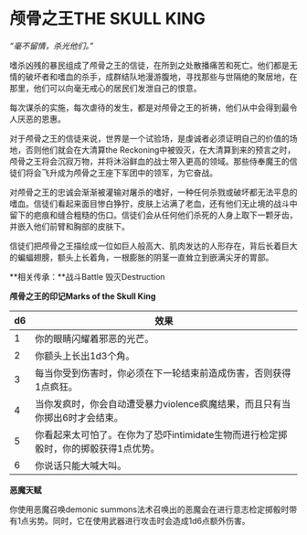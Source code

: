 # **颅骨之王THE SKULL KING**

*“毫不留情，杀光他们。”*

嗜杀凶残的暴民组成了颅骨之王的信徒，在所到之处散播痛苦和死亡。他们都是无情的破坏者和嗜血的杀手，成群结队地漫游腹地，寻找那些与世隔绝的聚居地，在那里，他们可以向毫无戒心的居民们发泄自己的恨意。

每次谋杀的实施，每次虐待的发生，都是对颅骨之王的祈祷，他们从中会得到最令人厌恶的恩惠。

对于颅骨之王的信徒来说，世界是一个试验场，是虔诚者必须证明自己的价值的场地，否则他们就会在大清算the
Reckoning中被毁灭，在大清算到来的预言之时，颅骨之王将会沉寂万物，并将沐浴鲜血的战士带入更高的领域。那些侍奉魔王的信徒们将会飞升成为颅骨之王座下军团中的领军，为它奋战。

对颅骨之王的忠诚会渐渐被灌输对屠杀的嗜好，一种任何杀戮或破坏都无法平息的嗜血。信徒们看起来面目惨白狰狞，皮肤上沾满了老血，还有他们无止境的战斗中留下的疤痕和缝合粗糙的伤口。信徒们会从任何他们杀死的人身上取下一颗牙齿，并嵌入他们前臂和胸部的皮肤下。

信徒们把颅骨之王描绘成一位如巨人般高大、肌肉发达的人形存在，背后长着巨大的蝙蝠翅膀，额头上长着角，一根膨胀的阴茎一直耸立到嵌满尖牙的胃部。

**相关传承：**战斗Battle 毁灭Destruction

**颅骨之王的印记Marks of the Skull King**

<table>
<thead>
<tr class="header">
<th>d6</th>
<th>效果</th>
</tr>
</thead>
<tbody>
<tr class="odd">
<td>1</td>
<td>你的眼睛闪耀着邪恶的光芒。</td>
</tr>
<tr class="even">
<td>2</td>
<td>你额头上长出1d3个角。</td>
</tr>
<tr class="odd">
<td>3</td>
<td>每当你受到伤害时，你必须在下一轮结束前造成伤害，否则获得1点疯狂。</td>
</tr>
<tr class="even">
<td>4</td>
<td>当你发疯时，你会自动遭受暴力violence疯魔结果，而且只有当你掷出6时才会结束。</td>
</tr>
<tr class="odd">
<td>5</td>
<td>你看起来太可怕了。在你为了恐吓intimidate生物而进行检定掷骰时，你的掷骰获得1点优势。</td>
</tr>
<tr class="even">
<td>6</td>
<td>你说话只能大喊大叫。</td>
</tr>
</tbody>
</table>

**恶魔天赋**

你使用恶魔召唤demonic
summons法术召唤出的恶魔会在进行意志检定掷骰时带有1点劣势。同时，它在使用武器进行攻击时会造成1d6点额外伤害。

